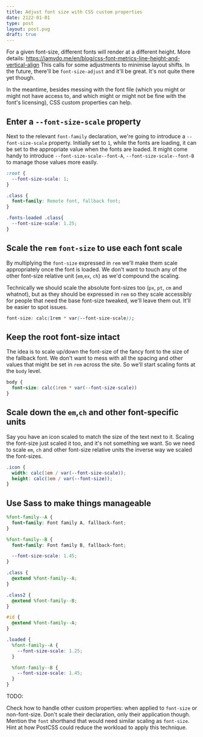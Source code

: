 ```yaml
---
title: Adjust font size with CSS custom properties
date: 2122-01-01
type: post
layout: post.pug
draft: true
---
```

For a given font-size, different fonts will render at a different height. More details: <https://iamvdo.me/en/blog/css-font-metrics-line-height-and-vertical-align>
This calls for some adjustments to minimise layout shifts.
In the future, there'll be `font-size-adjust` and it'll be great.
It's not quite there yet though.

In the meantime, besides messing with the font file (which you might or might not have access to, and which might or might not be fine with the font's licensing), CSS custom properties can help.

Enter a `--font-size-scale` property
---

Next to the relevant `font-family` declaration, we're going to introduce a `--font-size-scale` property. Initially set to `1`, while the fonts are loading, it can be set to the appropriate value when the fonts are loaded. It might come handy to introduce `--font-size-scale--font-A`, `--font-size-scale--font-B` to manage those values more easily.

```css
:root {
  --font-size-scale: 1;
}

.class {
  font-family: Remote font, fallback font;
}

.fonts-loaded .class{
  --font-size-scale: 1.25;
}
```

Scale the `rem` `font-size` to use each font scale
---

By multiplying the `font-size` expressed in `rem` we'll make them scale appropriately once the font is loaded. We don't want to touch any of the other font-size relative unit (`em`,`ex`, `ch`) as we'd compound the scaling.

Technically we should scale the absolute font-sizes too (`px`, `pt`, `cm` and whatnot), but as they should be expressed in `rem` so they scale accessibly for people that need the base font-size tweaked, we'll leave them out. It'll be easier to spot issues.

```css
font-size: calc(1rem * var(--font-size-scale));
```

Keep the root font-size intact
---

The idea is to scale up/down the font-size of the fancy font to the size of the fallback font. We don't want to mess with all the spacing and other values that might be set in `rem` across the site. So we'll start scaling fonts at the `body` level.

```css
body {
  font-size: calc(1rem * var(--font-size-scale))
}
```

Scale down the `em`,`ch` and other font-specific units
---

Say you have an icon scaled to match the size of the text next to it.
Scaling the font-size just scaled it too, and it's not something we want.
So we need to scale `em`, `ch` and other font-size relative units the inverse way we scaled the font-sizes.

```css
.icon {
  width: calc(1em / var(--font-size-scale));
  height: calc(1em / var(--font-size));
}
```

Use Sass to make things manageable
---

```scss
%font-family--A {
  font-family: Font family A, fallback-font;
}

%font-family--B {
  font-family: Font family B, fallback-font;

  --font-size-scale: 1.45;
}

.class {
  @extend %font-family--A;
}

.class2 {
  @extend %font-family--B;
}

#id {
  @extend %font-family--A;
}

.loaded {
  %font-family--A {
    --font-size-scale: 1.25;
  }

  %font-family--B {
    --font-size-scale: 1.45;
  }
}
```

TODO:

Check how to handle other custom properties: when applied to `font-size` or non-font-size. Don't scale their declaration, only their application though.
Mention the `font` shorthand that would need similar scaling as `font-size`.
Hint at how PostCSS could reduce the workload to apply this technique.
